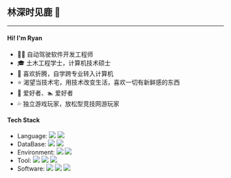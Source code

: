 ## 林深时见鹿 🦌
---
#### Hi! I'm Ryan
- 👨‍💻 自动驾驶软件开发工程师
- 🎓 土木工程学士，计算机技术硕士
- 🏫 喜欢折腾，自学跨专业转入计算机
- ⭐️ 渴望当技术宅，用技术改变生活，喜欢一切有新鲜感的东西
- 🏀 爱好者、🏊  爱好者
- 💦 独立游戏玩家，放松型竞技网游玩家
#### Tech Stack
- Language: ![](https://img.shields.io/badge/-C%2B%2B-blue) 
![](https://img.shields.io/badge/-Python-blue)
- DataBase: ![](https://img.shields.io/badge/-MySQL-red) 
![](https://img.shields.io/badge/-Redis-red)
- Environment: ![](https://img.shields.io/badge/-Linux-green)
![](https://img.shields.io/badge/-MacOS-green)
- Tool: ![](https://img.shields.io/badge/-Git-yellowgreen)
![](https://img.shields.io/badge/-CMake-yellowgreen)
![](https://img.shields.io/badge/-Markdown-yellowgreen)
- Software: ![](https://img.shields.io/badge/-VS%20Code-ff69b4)
![](https://img.shields.io/badge/-Visual%20Studio-ff69b4)
![](https://img.shields.io/badge/-PyCharm-ff69b4)

<!--
**RyanWangllng/RyanWangllng** is a ✨ _special_ ✨ repository because its `README.md` (this file) appears on your GitHub profile.

Here are some ideas to get you started:

- 🔭 I’m currently working on ...
- 🌱 I’m currently learning ...
- 👯 I’m looking to collaborate on ...
- 🤔 I’m looking for help with ...
- 💬 Ask me about ...
- 📫 How to reach me: ...
- 😄 Pronouns: ...
- ⚡ Fun fact: ...
-->
